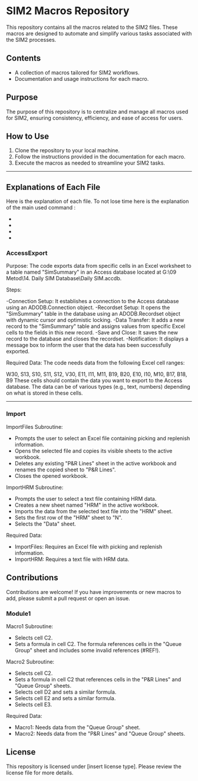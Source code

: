 # SIM2 Macros Repository

This repository contains all the macros related to the SIM2 files. These macros are designed to automate and simplify various tasks associated with the SIM2 processes.

## Contents

- A collection of macros tailored for SIM2 workflows.
- Documentation and usage instructions for each macro.

## Purpose

The purpose of this repository is to centralize and manage all macros used for SIM2, ensuring consistency, efficiency, and ease of access for users.

## How to Use

1. Clone the repository to your local machine.
2. Follow the instructions provided in the documentation for each macro.
3. Execute the macros as needed to streamline your SIM2 tasks.

---

## Explanations of Each File

Here is the explanation of each file. To not lose time here is the explanation of the main used command :

-
-
-
-

### AccessExport

Purpose: The code exports data from specific cells in an Excel worksheet to a table named "SimSummary" in an Access database located at G:\09 Metod\14. Daily SIM Database\Daily SIM.accdb.

Steps:

-Connection Setup: It establishes a connection to the Access database using an ADODB.Connection object.
-Recordset Setup: It opens the "SimSummary" table in the database using an ADODB.Recordset object with dynamic cursor and optimistic locking.
-Data Transfer: It adds a new record to the "SimSummary" table and assigns values from specific Excel cells to the fields in this new record.
-Save and Close: It saves the new record to the database and closes the recordset.
-Notification: It displays a message box to inform the user that the data has been successfully exported.

Required Data:
The code needs data from the following Excel cell ranges:

W30, S13, S10, S11, S12, V30, E11, I11, M11, B19, B20, E10, I10, M10, B17, B18, B9
These cells should contain the data you want to export to the Access database. The data can be of various types (e.g., text, numbers) depending on what is stored in these cells.

---

### Import

ImportFiles Subroutine:

- Prompts the user to select an Excel file containing picking and replenish information.
- Opens the selected file and copies its visible sheets to the active workbook.
- Deletes any existing "P&R Lines" sheet in the active workbook and renames the copied sheet to "P&R Lines".
- Closes the opened workbook.

ImportHRM Subroutine:

- Prompts the user to select a text file containing HRM data.
- Creates a new sheet named "HRM" in the active workbook.
- Imports the data from the selected text file into the "HRM" sheet.
- Sets the first row of the "HRM" sheet to "N".
- Selects the "Data" sheet.

Required Data:

- ImportFiles: Requires an Excel file with picking and replenish information.
- ImportHRM: Requires a text file with HRM data.

## Contributions

Contributions are welcome! If you have improvements or new macros to add, please submit a pull request or open an issue.

### Module1

Macro1 Subroutine:

- Selects cell C2.
- Sets a formula in cell C2. The formula references cells in the "Queue Group" sheet and includes some invalid references (#REF!).

Macro2 Subroutine:

- Selects cell C2.
- Sets a formula in cell C2 that references cells in the "P&R Lines" and "Queue Group" sheets.
- Selects cell D2 and sets a similar formula.
- Selects cell E2 and sets a similar formula.
- Selects cell E3.

Required Data:

- Macro1: Needs data from the "Queue Group" sheet.
- Macro2: Needs data from the "P&R Lines" and "Queue Group" sheets.

## License

This repository is licensed under [insert license type]. Please review the license file for more details.
